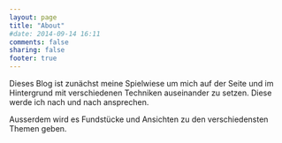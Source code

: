 ```yaml
---
layout: page
title: "About"
#date: 2014-09-14 16:11
comments: false
sharing: false
footer: true
---
```

<div class="roundgravatar left");></div> Dieses Blog ist zunächst meine Spielwiese um mich auf der Seite und im Hintergrund mit verschiedenen Techniken auseinander zu setzen. Diese werde ich nach und nach ansprechen.

Ausserdem wird es Fundstücke und Ansichten zu den verschiedensten Themen geben.
